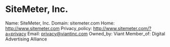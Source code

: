 
# SiteMeter, Inc.

Name: SiteMeter, Inc.
Domain: sitemeter.com
Home: http://www.sitemeter.com
Privacy_policy: http://www.sitemeter.com/?a=privacy
Email: privacy@viantinc.com
Owned_by: Viant
Member_of: Digital Advertising Alliance
